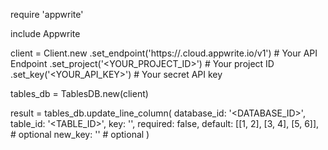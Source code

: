 require 'appwrite'

include Appwrite

client = Client.new
    .set_endpoint('https://<REGION>.cloud.appwrite.io/v1') # Your API Endpoint
    .set_project('<YOUR_PROJECT_ID>') # Your project ID
    .set_key('<YOUR_API_KEY>') # Your secret API key

tables_db = TablesDB.new(client)

result = tables_db.update_line_column(
    database_id: '<DATABASE_ID>',
    table_id: '<TABLE_ID>',
    key: '',
    required: false,
    default: [[1, 2], [3, 4], [5, 6]], # optional
    new_key: '' # optional
)
